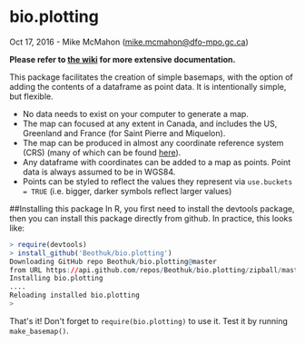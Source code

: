 # bio.plotting

Oct 17, 2016 - Mike McMahon (mike.mcmahon@dfo-mpo.gc.ca)

**Please refer to [the wiki](https://github.com/Beothuk/bio.plotting/wiki/home) for more extensive documentation.**

This package facilitates the creation of simple basemaps, with the option of adding the contents of a dataframe as point data.  It is intentionally simple, but flexible.

  * No data needs to exist on your computer to generate a map.
  * The map can  focused at any extent in Canada, and includes the US, Greenland and France (for Saint Pierre and Miquelon).
  * The map can be produced in almost any coordinate reference system (CRS) (many of which can be found [here](http://www.epsg-registry.org/)).
  * Any dataframe with coordinates can be added to a map as points.  Point data is always assumed to be in WGS84.
  * Points can be styled to reflect the values they represent via `use.buckets = TRUE` (i.e. bigger, darker symbols reflect larger values)

##Installing this package
In R, you first need to install the devtools package, then you can install this package directly from github.  In practice, this looks like:
```R
> require(devtools)
> install_github('Beothuk/bio.plotting')
Downloading GitHub repo Beothuk/bio.plotting@master
from URL https://api.github.com/repos/Beothuk/bio.plotting/zipball/master
Installing bio.plotting
....
Reloading installed bio.plotting
> 
```

That's it!
Don't forget to `require(bio.plotting)` to use it. Test it by running `make_basemap()`.


